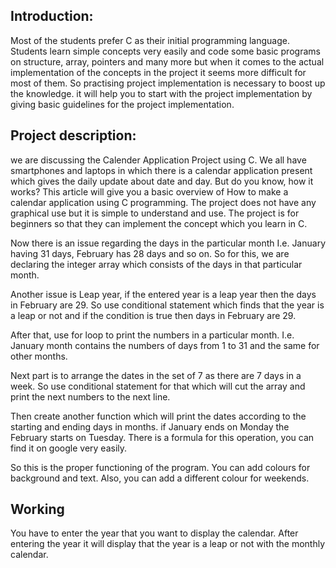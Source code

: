 ## Introduction:
Most of the students prefer C as their initial programming language. Students learn simple concepts very easily and code some basic programs on structure, array, pointers and many more but when it comes to the actual implementation of the concepts in the project it seems more difficult for most of them. So practising project implementation is necessary to boost up the knowledge. it will help you to start with the project implementation by giving basic guidelines for the project implementation.

## Project description:
we are discussing the Calender Application Project using C. We all have smartphones and laptops in which there is a calendar application present which gives the daily update about date and day. But do you know, how it works? This article will give you a basic overview of How to make a calendar application using C programming. The project does not have any graphical use but it is simple to understand and use. The project is for beginners so that they can implement the concept which you learn in C.

Now there is an issue regarding the days in the particular month I.e. January having 31 days, February has 28 days and so on. So for this, we are declaring the integer array which consists of the days in that particular month.

Another issue is Leap year, if the entered year is a leap year then the days in February are 29. So use conditional statement which finds that the year is a leap or not and if the condition is true then days in February are 29.

After that, use for loop to print the numbers in a particular month. I.e. January month contains the numbers of days from 1 to 31 and the same for other months.

Next part is to arrange the dates in the set of 7 as there are 7 days in a week. So use conditional statement for that which will cut the array and print the next numbers to the next line. 

Then create another function which will print the dates according to the starting and ending days in months. if January ends on Monday the February starts on Tuesday. There is a formula for this operation, you can find it on google very easily.

So this is the proper functioning of the program. You can add colours for background and text. Also, you can add a different colour for weekends.

## Working
You have to enter the year that you want to display the calendar. After entering the year it will display that the year is a leap or not with the monthly calendar.

